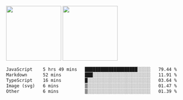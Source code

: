 <img src="https://github-readme-stats.vercel.app/api?username=Dream4ever&count_private=true&show_icons=true&theme=tokyonight" height="150" /> <img src="https://github-readme-stats.vercel.app/api/top-langs/?username=Dream4ever&count_private=true&show_icons=true&theme=tokyonight&langs_count=5&layout=compact" height="150" />

<!--START_SECTION:waka-->

```txt
JavaScript    5 hrs 49 mins   ████████████████████░░░░░   79.44 %
Markdown      52 mins         ███░░░░░░░░░░░░░░░░░░░░░░   11.91 %
TypeScript    16 mins         █░░░░░░░░░░░░░░░░░░░░░░░░   03.64 %
Image (svg)   6 mins          ▒░░░░░░░░░░░░░░░░░░░░░░░░   01.47 %
Other         6 mins          ▒░░░░░░░░░░░░░░░░░░░░░░░░   01.39 %
```

<!--END_SECTION:waka-->
